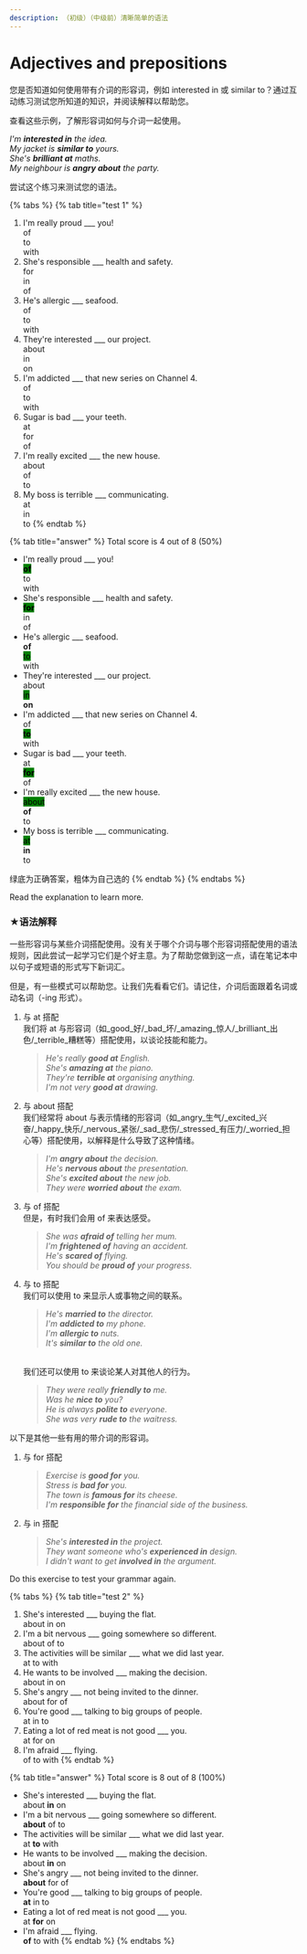 ```yaml
---
description: （初级）（中级前）清晰简单的语法
---
```


# Adjectives and prepositions

您是否知道如何使用带有介词的形容词，例如 interested in 或 similar to？通过互动练习测试您所知道的知识，并阅读解释以帮助您。

查看这些示例，了解形容词如何与介词一起使用。

_I'm **interested in** the idea._\
_My jacket is **similar to** yours._\
_She's **brilliant at** maths._\
_My neighbour is **angry about** the party._

尝试这个练习来测试您的语法。

{% tabs %}
{% tab title="test 1" %}
1. I'm really proud \_\_\_ you! \
   of \
   to \
   with
2. She's responsible \_\_\_ health and safety. \
   for \
   in \
   of
3. He's allergic \_\_\_ seafood. \
   of \
   to \
   with
4. They're interested \_\_\_ our project. \
   about \
   in \
   on
5. I'm addicted \_\_\_ that new series on Channel 4. \
   of \
   to \
   with
6. Sugar is bad \_\_\_ your teeth. \
   at \
   for \
   of
7. I'm really excited \_\_\_ the new house. \
   about \
   of \
   to
8. My boss is terrible \_\_\_ communicating. \
   at \
   in \
   to
{% endtab %}

{% tab title="answer" %}
Total score is 4 out of 8 (50%)

* I'm really proud \_\_\_ you! \
  <mark style="background-color:green;">**of**</mark> \
  to \
  with
* She's responsible \_\_\_ health and safety. \
  <mark style="background-color:green;">**for**</mark> \
  in \
  of
* He's allergic \_\_\_ seafood. \
  **of** \
  <mark style="background-color:green;">to</mark> \
  with
* They're interested \_\_\_ our project. \
  about \
  <mark style="background-color:green;">in</mark> \
  **on**
* I'm addicted \_\_\_ that new series on Channel 4. \
  of \
  <mark style="background-color:green;">**to**</mark> \
  with
* Sugar is bad \_\_\_ your teeth. \
  at \
  <mark style="background-color:green;">**for**</mark> \
  of
* I'm really excited \_\_\_ the new house. \
  <mark style="background-color:green;">about</mark> \
  **of** \
  to
* My boss is terrible \_\_\_ communicating. \
  <mark style="background-color:green;">at</mark> \
  **in** \
  to

绿底为正确答案，粗体为自己选的
{% endtab %}
{% endtabs %}

Read the explanation to learn more.

### ★语法解释

一些形容词与某些介词搭配使用。没有关于哪个介词与哪个形容词搭配使用的语法规则，因此尝试一起学习它们是个好主意。为了帮助您做到这一点，请在笔记本中以句子或短语的形式写下新词汇。

但是，有一些模式可以帮助您。让我们先看看它们。请记住，介词后面跟着名词或动名词（-ing 形式）。

1.  与 at 搭配\
    我们将 at 与形容词（如_good_好/_bad_坏/_amazing_惊人/_brilliant_出色/_terrible_糟糕等）搭配使用，以谈论技能和能力。

    > _He's really **good at** English._\
    > _She's **amazing at** the piano._\
    > _They're **terrible at** organising anything._\
    > _I'm not very **good at** drawing._


2.  与 about 搭配\
    我们经常将 about 与表示情绪的形容词（如_angry_生气/_excited_兴奋/_happy_快乐/_nervous_紧张/_sad_悲伤/_stressed_有压力/_worried_担心等）搭配使用，以解释是什么导致了这种情绪。

    > _I'm **angry about** the decision._\
    > _He's **nervous about** the presentation._\
    > _She's **excited about** the new job._\
    > _They were **worried about** the exam._


3.  与 of 搭配\
    但是，有时我们会用 of 来表达感受。

    > _She was **afraid of** telling her mum._\
    > _I'm **frightened of** having an accident._\
    > _He's **scared of** flying._\
    > _You should be **proud of** your progress._


4.  与 to 搭配 \
    我们可以使用 to 来显示人或事物之间的联系。&#x20;

    > _He's **married to** the director._\
    > _I'm **addicted to** my phone._\
    > _I'm **allergic to** nuts._\
    > _It's **similar to** the old one._

    \
    我们还可以使用 to 来谈论某人对其他人的行为。&#x20;

    > _They were really **friendly to** me._\
    > _Was he **nice to** you?_\
    > _He is always **polite to** everyone._\
    > _She was very **rude to** the waitress._



以下是其他一些有用的带介词的形容词。

1.  与 for 搭配

    > _Exercise is **good for** you._\
    > _Stress is **bad for** you._\
    > _The town is **famous for** its cheese._\
    > _I'm **responsible for** the financial side of the business._


2.  与 in 搭配

    > _She's **interested in** the project._\
    > _They want someone who's **experienced in** design._\
    > _I didn't want to get **involved in** the argument._



Do this exercise to test your grammar again.

{% tabs %}
{% tab title="test 2" %}
1. She's interested \_\_\_ buying the flat. \
   about in on
2. I'm a bit nervous \_\_\_ going somewhere so different. \
   about of to
3. The activities will be similar \_\_\_ what we did last year. \
   at to with
4. He wants to be involved \_\_\_ making the decision. \
   about in on
5. She's angry \_\_\_ not being invited to the dinner. \
   about for of
6. You're good \_\_\_ talking to big groups of people. \
   at in to
7. Eating a lot of red meat is not good \_\_\_ you. \
   at for on
8. I'm afraid \_\_\_ flying. \
   of to with
{% endtab %}

{% tab title="answer" %}
Total score is 8 out of 8 (100%)

* She's interested \_\_\_ buying the flat. \
  about **in** on
* I'm a bit nervous \_\_\_ going somewhere so different. \
  **about** of to
* The activities will be similar \_\_\_ what we did last year. \
  at **to** with
* He wants to be involved \_\_\_ making the decision. \
  about **in** on
* She's angry \_\_\_ not being invited to the dinner. \
  **about** for of
* You're good \_\_\_ talking to big groups of people. \
  **at** in to
* Eating a lot of red meat is not good \_\_\_ you. \
  at **for** on
* I'm afraid \_\_\_ flying. \
  **of** to with
{% endtab %}
{% endtabs %}
